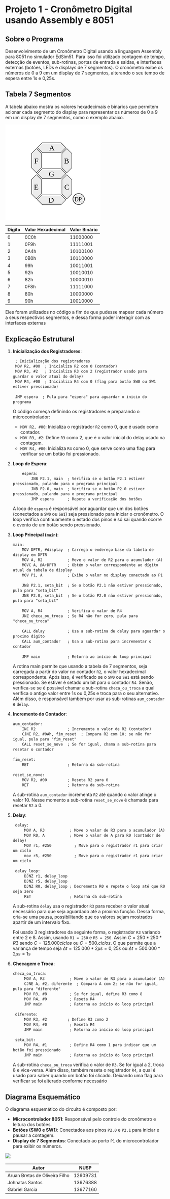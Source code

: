 # Projeto 1 - Cronômetro Digital usando Assembly e 8051

## Sobre o Programa

Desenvolvimento de um Cronômetro Digital usando a linguagem Assembly para 8051 no simulador EdSim51. Para isso foi utilizado contagem de tempo, detecção de eventos, sub-rotinas, portas de entrada e saidas, e interfaces externas (botões, LEDs e displays de 7 segmentos). O cronômetro exibe os números de 0 a 9 em um display de 7 segmentos, alterando o seu tempo de espera entre 1s e 0,25s.

## Tabela 7 Segmentos

A tabela abaixo mostra os valores hexadecimais e binarios que permitem acionar cada segmento do display para representar os números de 0 a 9 em um display de 7 segmentos, como o exemplo abaixo.

![](./7seg.png)

| Dígito | Valor Hexadecimal | Valor Binário  |
|--------|-------------------|----------------|
| 0      | 0C0h              | 11000000       |
| 1      | 0F9h              | 11111001       |
| 2      | 0A4h              | 10100100       |
| 3      | 0B0h              | 10110000       |
| 4      | 99h               | 10011001       |
| 5      | 92h               | 10010010       |
| 6      | 82h               | 10000010       |
| 7      | 0F8h              | 11111000       |
| 8      | 80h               | 10000000       |
| 9      | 90h               | 10010000       |

Eles foram utilizados no código a fim de que pudesse mapear cada número a seus respectivos segmentos, e dessa forma poder interagir com as interfaces externas
## Explicação Estrutural

1. **Inicialização dos Registradores**:  
   ```assembly
    ; Inicialização dos registradores
    MOV R2, #00  ; Inicializa R2 com 0 (contador)
    MOV R3, #2   ; Inicializa R3 com 2 (registrador usado para   guardar o valor atual do delay)
    MOV R4, #00  ; Inicializa R4 com 0 (flag para botão SW0 ou SW1 estiver pressionado)

    JMP espera  ; Pula para "espera" para aguardar o inicio do      programa

   ```
   O código começa definindo os registradores e preparando o microcontrolador:
   - `MOV R2, #00`: Inicializa o registrador `R2` como 0, que é usado como contador.
   - `MOV R3, #2`: Define `R3` como 2, que é o valor inicial do delay usado na contagem.
   - `MOV R4, #00`: Inicializa `R4` como 0, que serve como uma flag para verificar se um botão foi pressionado.


2. **Loop de Espera**:  
    ```assembly
        espera:
            JNB P2.1, main  ; Verifica se o botão P2.1 estiver pressionado, pulando para o programa principal
            JNB P2.0, main  ; Verifica se o botão P2.0 estiver pressionado, pulando para o programa principal
            JMP espera      ; Repete a verificação dos botões
    ```
    A loop de `espera` é responsável por aguardar que um dos botões (conectados a `SW0` ou `SW1`) seja pressionado para iniciar o cronômetro. O loop verifica continuamente o estado dos pinos e só sai quando ocorre o evento de um botão sendo pressionado.



3. **Loop Principal (`main`)**:  
    ```assembly
    main:
        MOV DPTR, #display  ; Carrega o endereço base da tabela de display em DPTR
        MOV A, R2           ; Move o valor de R2 para o acumulador (A)
        MOVC A, @A+DPTR     ; Obtém o valor correspondente ao dígito atual da tabela de display
        MOV P1, A           ; Exibe o valor no display conectado ao P1

        JNB P2.1, seta_bit  ; Se o botão P2.1 não estiver pressionado, pula para "seta_bit"
        JNB P2.0, seta_bit  ; Se o botão P2.0 não estiver pressionado, pula para "seta_bit"

        MOV A, R4           ; Verifica o valor de R4
        JNZ checa_ou_troca  ; Se R4 não for zero, pula para "checa_ou_troca"

        CALL delay          ; Usa a sub-rotina de delay para aguardar o proximo digito
        CALL aum_contador   ; Usa a sub-rotina para incrementar o contador

        JMP main            ; Retorna ao início do loop principal
    ```
    A rotina main permite que usando a tabela de 7 segmentos, seja carregada a partir do valor no contador `R2`, o valor hexadecimal correspondente. Após isso, é verificado se o `SW0` ou `SW1` está sendo pressionado. Se estiver é setado um bit para o contador `R4`. Senão, verifica-se se é possivel chamar a sub-rotina `checa_ou_troca` a qual verifica o antigo valor entre 1s ou 0,25s e troca para o seu alternativo. Além disso, é responsável também por usar as sub-rotinas `aum_contador` e `delay`.

4. **Incremento do Contador**:  
    ```assembly
    aum_contador:
        INC R2              ; Incrementa o valor de R2 (contador)
        CJNE R2, #0Ah, fim_reset  ; Compara R2 com 10; se não for igual, pula para "fim_reset"
        CALL reset_se_nove  ; Se for igual, chama a sub-rotina para resetar o contador

    fim_reset:
        RET                 ; Retorna da sub-rotina

    reset_se_nove:
        MOV R2, #00         ; Reseta R2 para 0
        RET                 ; Retorna da sub-rotina
    ```

   A sub-rotina `aum_contador` incrementa `R2` até quando o valor atinge o valor 10. Nesse momento a sub-rotina `reset_se_nove` é chamada para resetar `R2` a 0. 

5. **Delay**:  
   ```assembly
    delay:
        MOV A, R3           ; Move o valor de R3 para o acumulador (A)
        MOV R0, A           ; Move o valor de A para R0 (contador de delay)
        MOV r1, #250		  ; Move para o registrador r1 para criar um ciclo
        mov r5, #250 		  ; Move para o registrador r1 para criar um ciclo
        
    delay_loop:
        DJNZ r1, delay_loop
        DJNZ r5, delay_loop
        DJNZ R0, delay_loop ; Decrementa R0 e repete o loop até que R0 seja zero
        RET                 ; Retorna da sub-rotina

   ```
   A sub-rotina `delay` usa o registrador `R3` para receber o valor atual necessário para que seja aguardado até a proxima função. Dessa forma, cria-se uma pausa, possibilitando que os valores sejam mostrados apartir de um intervalo fixo. 

    Foi usado 3 registradores da seguinte forma, o registrador `R3` variando entre 2 e 8. Assim, usando `R1 = 250` e `R5 = 250`. Assim $C = 250 * 250 * R3$ sendo $C = 125.000 ciclos$ ou $C = 500.ciclos$. O que permite que a variança de tempo seja $\Delta t = 125.000 * 2 \mu s = 0,25s$ ou $\Delta t = 500.000 * 2 \mu s = 1s$

6. **Checagem e Troca**:
   ```assembly
   checa_ou_troca:
        MOV A, R3           ; Move o valor de R3 para o acumulador (A)
        CJNE A, #2, diferente  ; Compara A com 2; se não for igual, pula para "diferente"
        MOV R3, #8          ; Se for igual, define R3 como 8
        MOV R4, #0          ; Reseta R4
        JMP main            ; Retorna ao início do loop principal

    diferente:
        MOV R3, #2         ; Define R3 como 2
        MOV R4, #0          ; Reseta R4
        JMP main            ; Retorna ao início do loop principal

    seta_bit:
        MOV R4, #1          ; Define R4 como 1 para indicar que um botão foi pressionado
        JMP main            ; Retorna ao início do loop principal
    ```  
   A sub-rotina `checa_ou_troca` verifica o valor de `R3`. Se for igual a 2, troca 8 e vice-versa. Além disso, também reseta o registrador `R4`,  a qual é usado para saber quando um botão foi clicado. Deixando uma flag para verificar se foi alterado conforme necessário

## Diagrama Esquemático

O diagrama esquemático do circuito é composto por:
- **Microcontrolador 8051**: Responsável pelo controle do cronômetro e leitura dos botões.
- **Botões (SW0 e SW1)**: Conectados aos pinos `P2.0` e `P2.1` para iniciar e pausar a contagem.
- **Display de 7 Segmentos**: Conectado ao porto `P1` do microcontrolador para exibir os números.

![](./diagrama.png)



| Autor                          | NUSP      |
| ------------------------------ | --------- |
| Aruan Bretas de Oliveira Filho | 12609731  |
| Johnatas Santos                | 13676388  |
| Gabriel Garcia                 | 13677160  |